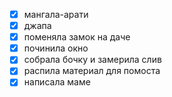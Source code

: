 - [x] мангала-арати
- [x] джапа 
- [x] поменяла замок на даче
- [x] починила окно
- [x] собрала бочку и замерила слив
- [x] распила материал для помоста
- [x] написала маме